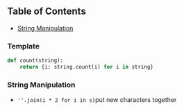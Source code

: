 ## Table of Contents
- [String Manipulation](#string-manipulation)

### Template
```python
def count(string):
    return {i: string.count(i) for i in string}
```

### String Manipulation
- `''.join(i * 2 for i in s)`put new characters together
